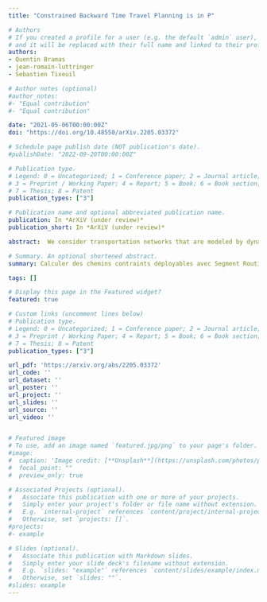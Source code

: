 ```yaml
---
title: "Constrained Backward Time Travel Planning is in P"

# Authors
# If you created a profile for a user (e.g. the default `admin` user), write the username (folder name) here 
# and it will be replaced with their full name and linked to their profile.
authors:
- Quentin Bramas
- jean-romain-luttringer
- Sebastien Tixeuil

# Author notes (optional)
#author_notes:
#- "Equal contribution"
#- "Equal contribution"

date: "2021-05-06T00:00:00Z"
doi: "https://doi.org/10.48550/arXiv.2205.03372"

# Schedule page publish date (NOT publication's date).
#publishDate: "2022-09-20T00:00:00Z"

# Publication type.
# Legend: 0 = Uncategorized; 1 = Conference paper; 2 = Journal article;
# 3 = Preprint / Working Paper; 4 = Report; 5 = Book; 6 = Book section;
# 7 = Thesis; 8 = Patent
publication_types: ["3"]

# Publication name and optional abbreviated publication name.
publication: In *ArXiV (under review)*
publication_short: In *ArXiV (under review)*

abstract:  We consider transportation networks that are modeled by dynamic graphs, and introduce the possibility for traveling agents to use Backward Time-Travel (BTT) devices at any node to go back in time (to some extent, and with some appropriate fee) before resuming their trip. We focus on dynamic line graphs. In more detail, we propose exact algorithms to compute travel plans with constraints on the BTT cost or on how far back in time you can go, while minimizing travel delay (that is, the time difference between the arrival instant and the starting instant), in polynomial time. We study the impact of the BTT devices pricing policies on the computation process of those plans considering travel delay and cost, and provide necessary properties that pricing policies should satisfy to enable to compute such plans. Finally, we provide an optimal online algorithm for the unconstrained problem when the cost function is the identity.

# Summary. An optional shortened abstract.
summary: Calculer des chemins contraints déployables avec Segment Routing pour des réseaux de plus de 1000 noeuds.

tags: []

# Display this page in the Featured widget?
featured: true

# Custom links (uncomment lines below)
# Publication type.
# Legend: 0 = Uncategorized; 1 = Conference paper; 2 = Journal article;
# 3 = Preprint / Working Paper; 4 = Report; 5 = Book; 6 = Book section;
# 7 = Thesis; 8 = Patent
publication_types: ["3"]

url_pdf: 'https://arxiv.org/abs/2205.03372'
url_code: ''
url_dataset: ''
url_poster: ''
url_project: ''
url_slides: ''
url_source: ''
url_video: ''


# Featured image
# To use, add an image named `featured.jpg/png` to your page's folder. 
#image:
#  caption: 'Image credit: [**Unsplash**](https://unsplash.com/photos/pLCdAaMFLTE)'
#  focal_point: ""
#  preview_only: true

# Associated Projects (optional).
#   Associate this publication with one or more of your projects.
#   Simply enter your project's folder or file name without extension.
#   E.g. `internal-project` references `content/project/internal-project/index.md`.
#   Otherwise, set `projects: []`.
#projects:
#- example

# Slides (optional).
#   Associate this publication with Markdown slides.
#   Simply enter your slide deck's filename without extension.
#   E.g. `slides: "example"` references `content/slides/example/index.md`.
#   Otherwise, set `slides: ""`.
#slides: example
---
```


